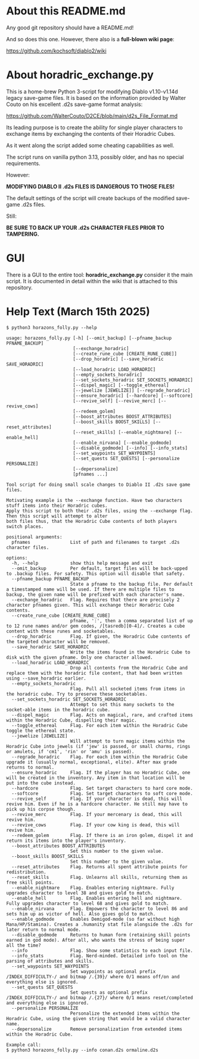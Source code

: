 # About this README.md

Any good git repository should have a README.md!

And so does this one. However, there also is a **full-blown wiki page**:

https://github.com/kochsoft/diablo2/wiki

# About horadric_exchange.py

This is a home-brew Python 3-script for modifying Diablo v1.10-v1.14d legacy save-game files.
It is based on the information provided by Walter Couto on his excellent .d2s save-game
format analysis:

https://github.com/WalterCouto/D2CE/blob/main/d2s_File_Format.md

Its leading purpose is to create the ability for single player characters
to exchange items by exchanging the contents of their Horadric Cubes.

As it went along the script added some cheating capabilities as well.

The script runs on vanilla python 3.13, possibly older, and has no special requirements.

However:

**MODIFYING DIABLO II .d2s FILES IS DANGEROUS TO THOSE FILES!**

The default settings of the script will create backups of the modified save-game .d2s files.

Still:

**BE SURE TO BACK UP YOUR .d2s CHARACTER FILES PRIOR TO TAMPERING.**

# GUI

There is a GUI to the entire tool: **horadric_exchange.py** consider
it the main script. It is documented in detail within the wiki
that is attached to this repository.

# Help Text (March 15th 2025)

```
$ python3 horazons_folly.py --help
 
usage: horazons_folly.py [-h] [--omit_backup] [--pfname_backup PFNAME_BACKUP]
                         [--exchange_horadric]
                         [--create_rune_cube [CREATE_RUNE_CUBE]]
                         [--drop_horadric] [--save_horadric SAVE_HORADRIC]
                         [--load_horadric LOAD_HORADRIC]
                         [--empty_sockets_horadric]
                         [--set_sockets_horadric SET_SOCKETS_HORADRIC]
                         [--dispel_magic] [--toggle_ethereal]
                         [--jewelize [JEWELIZE]] [--regrade_horadric]
                         [--ensure_horadric] [--hardcore] [--softcore]
                         [--revive_self] [--revive_merc] [--revive_cows]
                         [--redeem_golem]
                         [--boost_attributes BOOST_ATTRIBUTES]
                         [--boost_skills BOOST_SKILLS] [--reset_attributes]
                         [--reset_skills] [--enable_nightmare] [--enable_hell]
                         [--enable_nirvana] [--enable_godmode]
                         [--disable_godmode] [--info] [--info_stats]
                         [--set_waypoints SET_WAYPOINTS]
                         [--set_quests SET_QUESTS] [--personalize PERSONALIZE]
                         [--depersonalize]
                         [pfnames ...]

Tool script for doing small scale changes to Diablo II .d2s save game files.

Motivating example is the --exchange function. Have two characters stuff items into their Horadric cubes.
Apply this script to both their .d2s files, using the --exchange flag. Then this script will attempt to alter
both files thus, that the Horadric Cube contents of both players switch places.

positional arguments:
  pfnames               List of path and filenames to target .d2s character files.

options:
  -h, --help            show this help message and exit
  --omit_backup         Per default, target files will be back-upped to .backup files. For safety. This option will disable that safety.
  --pfname_backup PFNAME_BACKUP
                        State a pfname to the backup file. Per default a timestamped name will be used. If there are multiple files to backup, the given name will be prefixed with each character's name.
  --exchange_horadric   Flag. Requires that there are precisely 2 character pfnames given. This will exchange their Horadric Cube contents.
  --create_rune_cube [CREATE_RUNE_CUBE]
                        pfname, ':', then a comma separated list of up to 12 rune names and/or gem codes, /[tasredb][0-4]/. Creates a cube content with these runes and socketables.
  --drop_horadric       Flag. If given, the Horadric Cube contents of the targeted character will be removed.
  --save_horadric SAVE_HORADRIC
                        Write the items found in the Horadric Cube to disk with the given pfname. Only one character allowed.
  --load_horadric LOAD_HORADRIC
                        Drop all contents from the Horadric Cube and replace them with the horadric file content, that had been written using --save_horadric earlier.
  --empty_sockets_horadric
                        Flag. Pull all socketed items from items in the horadric cube. Try to preserve these socketables.
  --set_sockets_horadric SET_SOCKETS_HORADRIC
                        Attempt to set this many sockets to the socket-able items in the horadric cube.
  --dispel_magic        Flag. Acts on magical, rare, and crafted items within the Horadric Cube, dispelling their magic.
  --toggle_ethereal     Flag. For each item within the Horadric Cube toggle the ethereal state.
  --jewelize [JEWELIZE]
                        Will attempt to turn magic items within the Horadric Cube into jewels (if 'jew' is passed, or small charms, rings or amulets, if 'cm1', 'rin' or 'amu' is passed).
  --regrade_horadric    Flag. For each item within the Horadric Cube upgrade it (usually normal, exceptional, elite). After max grade returns to normal.
  --ensure_horadric     Flag. If the player has no Horadric Cube, one will be created in the inventory. Any item in that location will be put into the cube instead.
  --hardcore            Flag. Set target characters to hard core mode.
  --softcore            Flag. Set target characters to soft core mode.
  --revive_self         Flag. If your character is dead, this will revive him. Even if he is a hardcore character. He still may have to pick up his corpse though.
  --revive_merc         Flag. If your mercenary is dead, this will revive him.
  --revive_cows         Flag. If your cow king is dead, this will revive him.
  --redeem_golem        Flag. If there is an iron golem, dispel it and return its items into the player's inventory.
  --boost_attributes BOOST_ATTRIBUTES
                        Set this number to the given value.
  --boost_skills BOOST_SKILLS
                        Set this number to the given value.
  --reset_attributes    Flag. Returns all spent attribute points for redistribution.
  --reset_skills        Flag. Unlearns all skills, returning them as free skill points.
  --enable_nightmare    Flag. Enables entering nightmare. Fully upgrades character to level 38 and gives gold to match.
  --enable_hell         Flag. Enables entering hell and nightmare. Fully upgrades character to level 68 and gives gold to match.
  --enable_nirvana      Flag. Empowers the character to level 86 and sets him up as victor of hell. Also gives gold to match.
  --enable_godmode      Enables Demigod-mode (so far without high Mana/HP/Stamina). Creates a .humanity stat file alongside the .d2s for later return to normal mode.
  --disable_godmode     Returns to human form (retaining skill points earned in god mode). After all, who wants the stress of being super all the time?
  --info                Flag. Show some statistics to each input file.
  --info_stats          Flag. Nerd-minded. Detailed info tool on the parsing of attributes and skills.
  --set_waypoints SET_WAYPOINTS
                        Set waypoints as optional prefix /INDEX_DIFFICULTY-/ and bitmap /.{39}/ where 0/1 means off/on and everything else is ignored.
  --set_quests SET_QUESTS
                        Set quests as optional prefix /INDEX_DIFFICULTY-/ and bitmap /.{27}/ where 0/1 means reset/completed and everything else is ignored.
  --personalize PERSONALIZE
                        Personalize the extended items within the Horadric Cube, using the given string that would be a valid character name.
  --depersonalize       Remove personalization from extended items within the Horadric Cube.

Example call:
$ python3 horazons_folly.py --info conan.d2s ormaline.d2s
```
